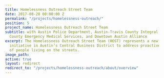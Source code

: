 ```yaml
---
title: Homelessness Outreach Street Team
date: 2017-08-28 00:00:00 Z
permalink: "/projects/homelessness-outreach/"
position: 5
project_name: Homelessness Outreach Street Team
subtitle: with Austin Police Department, Austin-Travis County Integral Care, Austin-Travis
  County Emergency Medical Services, and Downtown Austin Alliance
excerpt: The Homelessness Outreach Street Team (HOST) represents a new collaborative
  initiative in Austin’s Central Business District to address proactively the needs
  of people living on the streets.
image_path: 
active: true
layout: redirect
redirect_to: "/projects/homelessness-outreach/about/overview"
---
```


